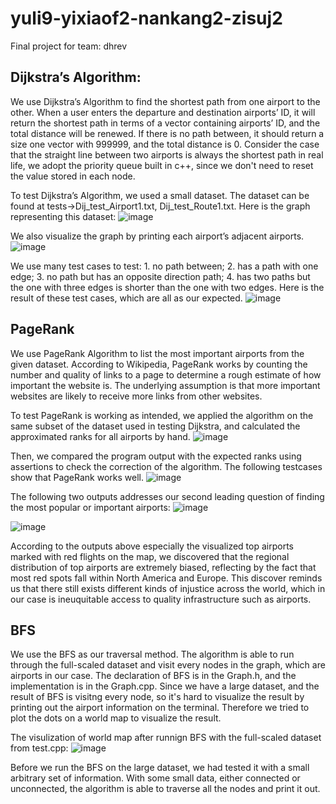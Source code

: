 # yuli9-yixiaof2-nankang2-zisuj2
Final project for team: dhrev

## Dijkstra’s Algorithm:

We use Dijkstra’s Algorithm to find the shortest path from one airport to the other. When a user enters the departure and destination airports’ ID, it will return the shortest path in terms of a vector containing airports’ ID, and the total distance will be renewed. If there is no path between, it should return a size one vector with 999999, and the total distance is 0. Consider the case that the straight line between two airports is always the shortest path in real life, we adopt the priority queue built in c++, since we don't need to reset the value stored in each node.

To test Dijkstra’s Algorithm, we used a small dataset. The dataset can be found at tests->Dij_test_Airport1.txt, Dij_test_Route1.txt. Here is the graph representing this dataset:
![image](https://github-dev.cs.illinois.edu/cs225-sp22/yuli9-yixiaof2-nankang2-zisuj2/blob/main/IMG/test_Dijkstra1.jpg)

We also visualize the graph by printing each airport’s adjacent airports.
![image](https://github-dev.cs.illinois.edu/cs225-sp22/yuli9-yixiaof2-nankang2-zisuj2/blob/main/IMG/test_Dijkstra2.png)

We use many test cases to test: 1. no path between; 2. has a path with one edge; 3. no path but has an opposite direction path; 4. has two paths but the one with three edges is shorter than the one with two edges. Here is the result of these test cases, which are all as our expected.
![image](https://github-dev.cs.illinois.edu/cs225-sp22/yuli9-yixiaof2-nankang2-zisuj2/blob/main/IMG/test_Dijkstra3.png)

## PageRank

We use PageRank Algorithm to list the most important airports from the given dataset. According to Wikipedia, PageRank works by counting the number and quality of links to a page to determine a rough estimate of how important the website is. The underlying assumption is that more important websites are likely to receive more links from other websites. 

To test PageRank is working as intended, we applied the algorithm on the same subset of the dataset used in testing Dijkstra, and calculated the approximated ranks for all airports by hand.
![image](https://github-dev.cs.illinois.edu/cs225-sp22/yuli9-yixiaof2-nankang2-zisuj2/blob/main/IMG/PageRankTest_0.png)

Then, we compared the program output with the expected ranks using assertions to check the correction of the algorithm. The following testcases show that PageRank works well.
![image](https://github-dev.cs.illinois.edu/cs225-sp22/yuli9-yixiaof2-nankang2-zisuj2/blob/main/IMG/PageRankTest_1.png)

The following two outputs addresses our second leading question of finding the most popular or important airports:
![image](https://github-dev.cs.illinois.edu/cs225-sp22/yuli9-yixiaof2-nankang2-zisuj2/blob/main/IMG/PageRankOutput_0.png)

![image](https://github-dev.cs.illinois.edu/cs225-sp22/yuli9-yixiaof2-nankang2-zisuj2/blob/main/IMG/PageRankOutput_1.png)

According to the outputs above especially the visualized top airports marked with red flights on the map, we discovered that the regional distribution of top airports are extremely biased, reflecting by the fact that most red spots fall within North America and Europe. This discover reminds us that there still exists different kinds of injustice across the world, which in our case is ineuquitable access to quality infrastructure such as airports. 

## BFS

We use the BFS as our traversal method. The algorithm is able to run through the full-scaled dataset and visit every nodes in the graph, which are airports in our case. The declaration of BFS is in the Graph.h, and the implementation is in the Graph.cpp. Since we have a large dataset, and the result of BFS is visitng every node, so it's hard to visualize the result by printing out the airport information on the terminal. Therefore we tried to plot the dots on a world map to visualize the result.

The visulization of world map after runnign BFS with the full-scaled dataset from test.cpp:
![image](https://github-dev.cs.illinois.edu/cs225-sp22/yuli9-yixiaof2-nankang2-zisuj2/blob/main/IMG/BFS_output.png)

Before we run the BFS on the large dataset, we had tested it with a small arbitrary set of information. With some small data, either connected or unconnected, the algorithm is able to traverse all the nodes and print it out.